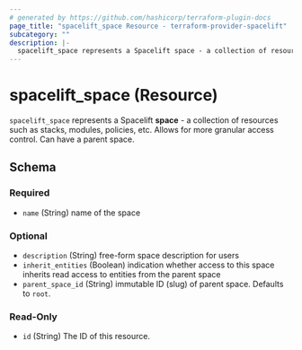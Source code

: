 ```yaml
---
# generated by https://github.com/hashicorp/terraform-plugin-docs
page_title: "spacelift_space Resource - terraform-provider-spacelift"
subcategory: ""
description: |-
  spacelift_space represents a Spacelift space - a collection of resources such as stacks, modules, policies, etc. Allows for more granular access control. Can have a parent space.
---
```


# spacelift_space (Resource)

`spacelift_space` represents a Spacelift **space** - a collection of resources such as stacks, modules, policies, etc. Allows for more granular access control. Can have a parent space.



<!-- schema generated by tfplugindocs -->
## Schema

### Required

- `name` (String) name of the space

### Optional

- `description` (String) free-form space description for users
- `inherit_entities` (Boolean) indication whether access to this space inherits read access to entities from the parent space
- `parent_space_id` (String) immutable ID (slug) of parent space. Defaults to `root`.

### Read-Only

- `id` (String) The ID of this resource.


